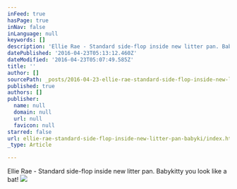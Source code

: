 ```yaml
---
inFeed: true
hasPage: true
inNav: false
inLanguage: null
keywords: []
description: 'Ellie Rae - Standard side-flop inside new litter pan. Babykitty you look like a bat!'
datePublished: '2016-04-23T05:13:12.460Z'
dateModified: '2016-04-23T05:07:49.585Z'
title: ''
author: []
sourcePath: _posts/2016-04-23-ellie-rae-standard-side-flop-inside-new-litter-pan-babyki.md
published: true
authors: []
publisher:
  name: null
  domain: null
  url: null
  favicon: null
starred: false
url: ellie-rae-standard-side-flop-inside-new-litter-pan-babyki/index.html
_type: Article

---
```

Ellie Rae - Standard side-flop inside new litter pan. Babykitty you look like a bat!
![](https://the-grid-user-content.s3-us-west-2.amazonaws.com/974ac396-dd91-43f2-b104-7960941b163c.jpg)